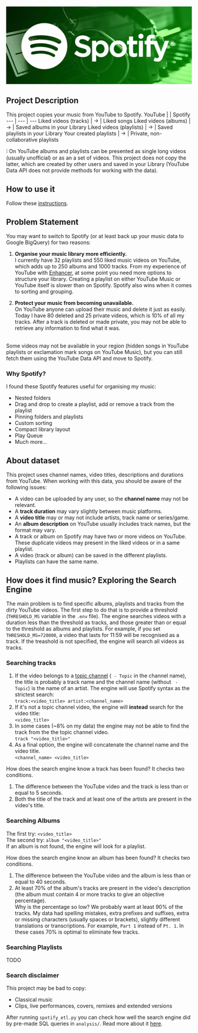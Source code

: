 <p align="center">
<img src="images/spotify.png" width="600">
</p>

## Project Description
This project copies your music from YouTube to Spotify.
YouTube | | Spotify
--- | --- | ---
Liked videos (tracks) | &rarr; | Liked songs
Liked videos (albums) | &rarr; | Saved albums in your Library
Liked videos (playlists) | &rarr; | Saved playlists in your Library
Your created playlists | &rarr; | Private, non-collaborative playlists

❕ On YouTube albums and playlists can be presented as single long videos (usually unofficial) or as an a set of videos. This project does not copy the latter, which are created by other users and saved in your Library (YouTube Data API does not provide methods for working with the data).

## How to use it
Follow these [instructions](reproduce.md).

## Problem Statement
You may want to switch to Spotify (or at least back up your music data to Google BigQuery) for two reasons:
1. <b>Organise your music library more efficiently.</b><br>
I currently have 32 playlists and 550 liked music videos on YouTube, which adds up to 250 albums and 1000 tracks. From my experience of YouTube with [Enhancer](https://chrome.google.com/webstore/detail/enhancer-for-youtube/ponfpcnoihfmfllpaingbgckeeldkhle), at some point you need more options to structure your library. Creating a playlist on either YouTube Music or YouTube itself is slower than on Spotify. Spotify also wins when it comes to sorting and grouping.

2. <b>Protect your music from becoming unavailable.</b><br>
On YouTube anyone can upload their music and delete it just as easily. Today I have 80 deleted and 25 private videos, which is 10% of all my tracks. After a track is deleted or made private, you may not be able to retrieve any information to find what it was.
<br>
Some videos may not be available in your region (hidden songs in YouTube playlists or exclamation mark songs on YouTube Music), but you can still fetch them using the YouTube Data API and move to Spotify.


### Why Spotify?
I found these Spotify features useful for organising my music:
- Nested folders
- Drag and drop to create a playlist, add or remove a track from the playlist
- Pinning folders and playlists
- Custom sorting
- Compact library layout
- Play Queue
- Much more...

## About dataset
This project uses channel names, video titles, descriptions and durations from YouTube. When working with this data, you should be aware of the following issues:
- A video can be uploaded by any user, so the <b>channel name</b> may not be relevant.
- A <b>track duration</b> may vary slightly between music platforms.
- A <b>video title</b> may or may not include artists, track name or series/game.
- An <b>album description</b> on YouTube usually includes track names, but the format may vary.
- A track or album on Spotify may have two or more videos on YouTube. These duplicate videos may present in the liked videos or in a same playlist.
- A video (track or album) can be saved in the different playlists.
- Playlists can have the same name.

## How does it find music? Exploring the Search Engine
The main problem is to find specific albums, playlists and tracks from the dirty YouTube videos. The first step to do that is to provide a threshold (`THRESHOLD_MS` variable in the `.env` file). The engine searches videos with a duration less than the threshold as tracks, and those greater than or equal to the threshold as albums and playlists. For example, if you set `THRESHOLD_MS=720000`, a video that lasts for 11:59 will be recognised as a track. If the treashold is not specified, the engine will search all videos as tracks.

### Searching tracks
1. If the video belongs to a [topic channel](https://support.google.com/youtube/answer/7636475?hl=en#zippy=%2Chow-does-youtube-decide-when-to-auto-generate-a-topic-channel-for-an-artist) (` - Topic` in the channel name), the title is probably a track name and the channel name (without ` - Topic`) is the name of an artist. The engine will use Spotify syntax as the strictest search:<br>
`track:<video_title> artist:<channel_name>`
2. If it's not a topic channel video, the engine will <b>instead</b> search for the video title:<br>
`<video_title>`
3. In some cases (~8% on my data) the engine may not be able to find the track from the the topic channel video.<br>
`track "<video_title>"`
4. As a final option, the engine will concatenate the channel name and the video title.<br>
`<channel_name> <video_title>`

How does the search engine know a track has been found? It checks two conditions.
1. The difference between the YouTube video and the track is less than or equal to 5 seconds.
2. Both the title of the track and at least one of the artists are present in the video's title.

### Searching Albums
The first try: `<video_title>`<br>
The second try: `album "<video_title>"`<br>
If an album is not found, the engine will look for a playlist.

How does the search engine know an album has been found? It checks two conditions.
1. The difference between the YouTube video and the album is less than or equal to 40 seconds.
2. At least 70% of the album's tracks are present in the video's description (the album must contain 4 or more tracks to give an objective percentage).<br>
Why is the percentage so low? We probably want at least 90% of the tracks. My data had spelling mistakes, extra prefixes and suffixes, extra or missing characters (usually spaces or brackets), slightly different translations or transcriptions. For example, `Part 1` instead of `Pt. 1`. In these cases 70% is optimal to eliminate few tracks.

### Searching Playlists
TODO


### Search disclaimer
This project may be bad to copy:
- Classical music
- Clips, live performances, covers, remixes and extended versions

After running `spotify_etl.py` you can check how well the search engine did by pre-made SQL queries in `analysis/`. Read more about it [here](analysis/README.md).